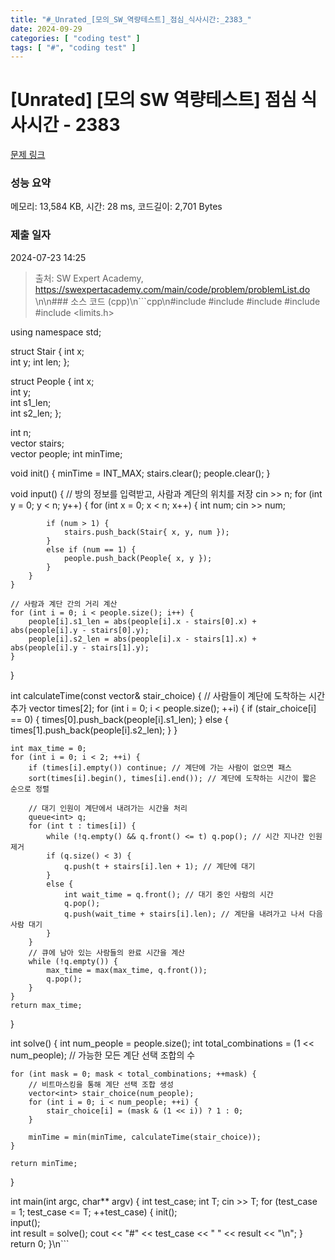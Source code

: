 ```yaml
---
title: "#_Unrated_[모의_SW_역량테스트]_점심_식사시간:_2383_"
date: 2024-09-29
categories: [ "coding test" ]
tags: [ "#", "coding test" ]
---
```


# [Unrated] [모의 SW 역량테스트] 점심 식사시간 - 2383 

[문제 링크](https://swexpertacademy.com/main/code/problem/problemDetail.do?contestProbId=AV5-BEE6AK0DFAVl) 

### 성능 요약

메모리: 13,584 KB, 시간: 28 ms, 코드길이: 2,701 Bytes

### 제출 일자

2024-07-23 14:25



> 출처: SW Expert Academy, https://swexpertacademy.com/main/code/problem/problemList.do
\n\n### 소스 코드 (cpp)\n```cpp\n#include <iostream>
#include <vector>
#include <algorithm>
#include <queue>
#include <limits.h>

using namespace std;

struct Stair {
	int x;   
	int y; 
	int len; 
};


struct People {
	int x;     
	int y;     
	int s1_len;  
	int s2_len; 
};

int n;              
vector<Stair> stairs;  
vector<People> people;
int minTime; 

void init() {
	minTime = INT_MAX;
	stairs.clear();
	people.clear();
}

void input() {
	// 방의 정보를 입력받고, 사람과 계단의 위치를 저장
	cin >> n;
	for (int y = 0; y < n; y++) {
		for (int x = 0; x < n; x++) {
			int num;
			cin >> num;

			if (num > 1) {
				stairs.push_back(Stair{ x, y, num });
			}
			else if (num == 1) {
				people.push_back(People{ x, y });
			}
		}
	}

	// 사람과 계단 간의 거리 계산
	for (int i = 0; i < people.size(); i++) {
		people[i].s1_len = abs(people[i].x - stairs[0].x) + abs(people[i].y - stairs[0].y);
		people[i].s2_len = abs(people[i].x - stairs[1].x) + abs(people[i].y - stairs[1].y);
	}
}

int calculateTime(const vector<int>& stair_choice) {
	// 사람들이 계단에 도착하는 시간 추가
	vector<int> times[2]; 
	for (int i = 0; i < people.size(); ++i) {
		if (stair_choice[i] == 0) {
			times[0].push_back(people[i].s1_len);
		}
		else {
			times[1].push_back(people[i].s2_len);
		}
	}

	int max_time = 0;
	for (int i = 0; i < 2; ++i) {
		if (times[i].empty()) continue; // 계단에 가는 사람이 없으면 패스
		sort(times[i].begin(), times[i].end()); // 계단에 도착하는 시간이 짧은 순으로 정렬
		
		// 대기 인원이 계단에서 내려가는 시간을 처리
		queue<int> q;
		for (int t : times[i]) {
			while (!q.empty() && q.front() <= t) q.pop(); // 시간 지나간 인원 제거
			if (q.size() < 3) {
				q.push(t + stairs[i].len + 1); // 계단에 대기
			}
			else {
				int wait_time = q.front(); // 대기 중인 사람의 시간
				q.pop();
				q.push(wait_time + stairs[i].len); // 계단을 내려가고 나서 다음 사람 대기
			}
		}
		// 큐에 남아 있는 사람들의 완료 시간을 계산
		while (!q.empty()) {
			max_time = max(max_time, q.front());
			q.pop();
		}
	}
	return max_time;
}

int solve() {
	int num_people = people.size(); 
	int total_combinations = (1 << num_people); // 가능한 모든 계단 선택 조합의 수

	for (int mask = 0; mask < total_combinations; ++mask) {
		// 비트마스킹을 통해 계단 선택 조합 생성
		vector<int> stair_choice(num_people);
		for (int i = 0; i < num_people; ++i) {
			stair_choice[i] = (mask & (1 << i)) ? 1 : 0;
		}

		minTime = min(minTime, calculateTime(stair_choice));
	}

	return minTime;
}

int main(int argc, char** argv) {
	int test_case;
	int T;
	cin >> T;
	for (test_case = 1; test_case <= T; ++test_case) {
		init();    
		input();   
		int result = solve(); 
		cout << "#" << test_case << " " << result << "\n"; 
	}
	return 0;
}\n```
